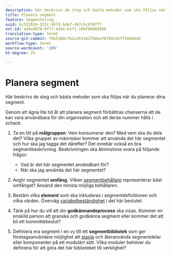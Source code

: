 ```yaml
---
description: Här beskrivs de steg och bästa metoder som ska följas när du planerar dina segment.
title: Planera segment
feature: Segmentering
uuid: bc522834-123c-457d-bde7-db7c5c97077f
exl-id: ad4c6078-6f77-428e-b1f1-168f80d02668
translation-type: tm+mt
source-git-commit: f9b5380cfb2cdfe1827b8ee70f60c65ff5004b48
workflow-type: tm+mt
source-wordcount: '209'
ht-degree: 2%

---
```


# Planera segment

Här beskrivs de steg och bästa metoder som ska följas när du planerar dina segment.

Genom att ägna lite tid åt att planera segment förbättras chanserna att de kan vara användbara för din organisation och att deras nummer hålls i schack.

1. Ta en titt på **målgruppen**: Vem konsumerar den? Med vem ska du dela det? Vilka grupper av människor kommer att använda det här segmentet och hur ska jag tagga det därefter? Det innebär också en bra segmentbeskrivning. Beskrivningen ska åtminstone svara på följande frågor:

   * Vad är det här segmentet användbart för?
   * När ska jag använda det här segmentet?

1. Avgör segmentet **omfång**. Vilken [segmentbehållare](/help/components/segmentation/seg-overview.md) representerar bäst omfånget? Använd den minsta möjliga behållaren.

1. Bestäm vilka **element** som ska inkluderas i segmentdefinitionen och vilka värden. Överväg [variabelbeständighet](/help/components/segmentation/seg-overview.md) i det här beslutet.

1. Tänk på hur du vill att din **godkännandeprocess** ska visas. Kommer en enskild person att granska och godkänna segment eller kommer det att bli ett kommittébeslut?
1. Definiera era segment i en vy till ett **segmentbibliotek** som ger företagsanvändare möjlighet att [stapla](/help/components/segmentation/segmentation-workflow/seg-build.md) och återanvända segmentdelar eller komponenter på ett modulärt sätt. Vilka moduler behöver du definiera för att göra det här biblioteket till verklighet?
